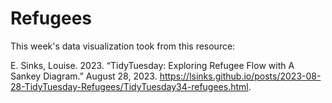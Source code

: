 # Refugees

This week's data visualization took from this resource:

E. Sinks, Louise. 2023. “TidyTuesday: Exploring Refugee Flow with A Sankey Diagram.” August 28, 2023. https://lsinks.github.io/posts/2023-08-28-TidyTuesday-Refugees/TidyTuesday34-refugees.html.
